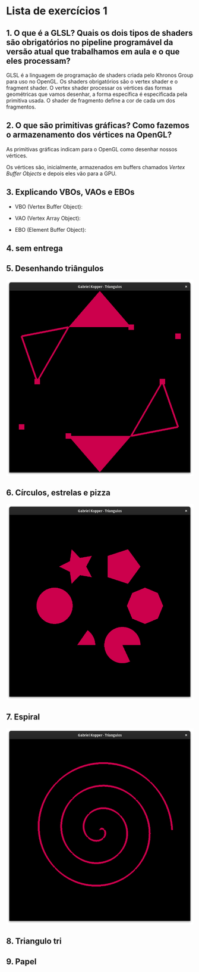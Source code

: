 # Lista de exercícios 1

## 1. O que é a GLSL? Quais os dois tipos de shaders são obrigatórios no pipeline programável da versão atual que trabalhamos em aula e o que eles processam?

GLSL é a linguagem de programação de shaders criada pelo Khronos Group para uso
no OpenGL. Os shaders obrigatórios são o vertex shader e o fragment shader.
O vertex shader processar os vértices das formas geométricas que vamos desenhar,
a forma específica é especificada pela primitiva usada. O shader de fragmento 
define a cor de cada um dos fragmentos.

## 2. O que são primitivas gráficas? Como fazemos o armazenamento dos vértices na OpenGL?

As primitivas gráficas indicam para o OpenGL como desenhar nossos vértices.

Os vértices são, inicialmente, armazenados em buffers chamados *Vertex Buffer
Objects* e depois eles vão para a GPU.

## 3. Explicando VBOs, VAOs e EBOs

- VBO (Vertex Buffer Object):

- VAO (Vertex Array Object):

- EBO (Element Buffer Object):

## 4. sem entrega

## 5. Desenhando triângulos

![](images/cinco.png)

## 6. Círculos, estrelas e pizza

![](images/seis.png)

## 7. Espiral

![](images/sete.png)

## 8. Triangulo tri

## 9. Papel

